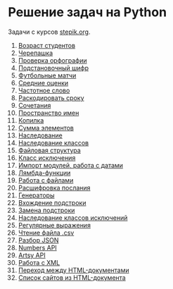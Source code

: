<h1>Решение задач на Python</h1>
<p>Задачи с курсов <a href="https://stepik.org/">stepik.org</a>.</p>
<ol>
    <li><a href="https://github.com/allicen/Python-task-solution/tree/master/age-of-students">Возраст студентов</a></li>
    <li><a href="https://github.com/allicen/Python-task-solution/tree/master/turtle">Черепашка</a></li>
    <li><a href="https://github.com/allicen/Python-task-solution/tree/master/spellcheck">Проверка орфографии</a></li>
    <li><a href="https://github.com/allicen/Python-task-solution/tree/master/wildcard-cipher">Подстановочный шифр</a></li>
    <li><a href="https://github.com/allicen/Python-task-solution/tree/master/football">Футбольные матчи</a></li>
    <li><a href="https://github.com/allicen/Python-task-solution/tree/master/average-mark">Средние оценки</a></li>
    <li><a href="https://github.com/allicen/Python-task-solution/tree/master/frequency-word">Частотное слово</a></li>
    <li><a href="https://github.com/allicen/Python-task-solution/tree/master/decode-the-string">Раскодировать сроку</a></li>
    <li><a href="https://github.com/allicen/Python-task-solution/tree/master/combinations">Сочетания</a></li>
    <li><a href="https://github.com/allicen/Python-task-solution/tree/master/name-space">Пространство имен</a></li>
    <li><a href="https://github.com/allicen/Python-task-solution/tree/master/moneybox">Копилка</a></li>
    <li><a href="https://github.com/allicen/Python-task-solution/tree/master/sum-of-elements">Сумма элементов</a></li>
    <li><a href="https://github.com/allicen/Python-task-solution/tree/master/descendant">Наследование</a></li>
    <li><a href="https://github.com/allicen/Python-task-solution/tree/master/class-inheritance">Наследование классов</a></li>
    <li><a href="https://github.com/allicen/Python-task-solution/tree/master/catalog">Файловая структура</a></li>
    <li><a href="https://github.com/allicen/Python-task-solution/tree/master/class-raise">Класс исключения</a></li>
    <li><a href="https://github.com/allicen/Python-task-solution/tree/master/import-modules">Импорт модулей, работа с датами</a></li>
    <li><a href="https://github.com/allicen/Python-task-solution/tree/master/lambda">Лямбда-функции</a></li>
    <li><a href="https://github.com/allicen/Python-task-solution/tree/master/scanner-file">Работа с файлами</a></li>
    <li><a href="https://github.com/allicen/Python-task-solution/tree/master/modules-passwords">Расшифровка послания</a></li>
    <li><a href="https://github.com/allicen/Python-task-solution/tree/master/primes">Генераторы</a></li>
    <li><a href="https://github.com/allicen/Python-task-solution/tree/master/str-find">Вхождение подстроки</a></li>
    <li><a href="https://github.com/allicen/Python-task-solution/tree/master/substring">Замена подстроки</a></li>
    <li><a href="https://github.com/allicen/Python-task-solution/tree/master/exception-class">Наследование классов исключений</a></li>
    <li><a href="https://github.com/allicen/Python-task-solution/tree/master/regex">Регулярные выражения</a></li>
    <li><a href="https://github.com/allicen/Python-task-solution/tree/master/csv">Чтение файла .csv</a></li>
    <li><a href="https://github.com/allicen/Python-task-solution/tree/master/json">Разбор JSON</a></li>
    <li><a href="https://github.com/allicen/Python-task-solution/tree/master/numbers-api">Numbers API</a></li>
    <li><a href="https://github.com/allicen/Python-task-solution/tree/master/artsy-api">Artsy API</a></li>
    <li><a href="https://github.com/allicen/Python-task-solution/tree/master/xml-file">Работа с XML</a></li>
    <li><a href="https://github.com/allicen/Python-task-solution/tree/master/requests">Переход между HTML-документами</a></li>
    <li><a href="https://github.com/allicen/Python-task-solution/tree/master/all-links">Список сайтов из HTML-документа</a></li>
</ol>